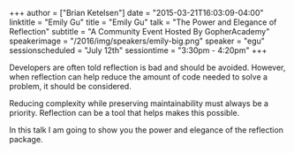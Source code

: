 +++
author = ["Brian Ketelsen"]
date = "2015-03-21T16:03:09-04:00"
linktitle = "Emily Gu"
title = "Emily Gu"
talk = "The Power and Elegance of Reflection"
subtitle = "A Community Event Hosted By GopherAcademy"
speakerimage = "/2016/img/speakers/emily-big.png"
speaker = "egu"
sessionscheduled = "July 12th"
sessiontime = "3:30pm - 4:20pm"
+++

Developers are often told reflection is bad and should be avoided. However, when reflection can help reduce the amount of code needed to solve a problem, it should be considered.

Reducing complexity while preserving maintainability must always be a priority. Reflection can be a tool that helps makes this possible.

In this talk I am going to show you the power and elegance of the reflection package.
